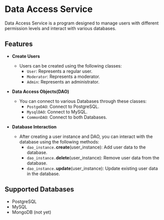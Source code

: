 # Data Access Service

Data Access Service is a program designed to manage users with different permission levels and interact with various databases.

## Features

- **Create Users**
  - Users can be created using the following classes:
    - `User`: Represents a regular user.
    - `Moderator`: Represents a moderator.
    - `Admin`: Represents an administrator.
   
- **Data Access Objects(DAO)**
  - You can connect to various Databases through these classes:
    - `PostgeDAO`: Connect to PostgreSQL.
    - `MysqlDAO`: Connect to MySQL.
    - `CommonDAO`: Connect to both Databases.
    
- **Database Interaction**
  - After creating a user instance and DAO, you can interact with the database using the following methods:
    - `dao_instance.`**create**(user_instance): Add user data to the database.
    - `dao_instance.`**delete**(user_instance): Remove user data from the database.
    - `dao_instance.`**update**(user_instance): Update existing user data in the database.

## Supported Databases

- PostgreSQL
- MySQL
- MongoDB (not yet)

